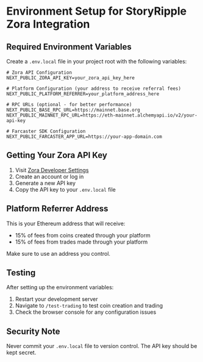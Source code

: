 # Environment Setup for StoryRipple Zora Integration

## Required Environment Variables

Create a `.env.local` file in your project root with the following variables:

```env
# Zora API Configuration
NEXT_PUBLIC_ZORA_API_KEY=your_zora_api_key_here

# Platform Configuration (your address to receive referral fees)
NEXT_PUBLIC_PLATFORM_REFERRER=your_platform_address_here

# RPC URLs (optional - for better performance)
NEXT_PUBLIC_BASE_RPC_URL=https://mainnet.base.org
NEXT_PUBLIC_MAINNET_RPC_URL=https://eth-mainnet.alchemyapi.io/v2/your-api-key

# Farcaster SDK Configuration
NEXT_PUBLIC_FARCASTER_APP_URL=https://your-app-domain.com
```

## Getting Your Zora API Key

1. Visit [Zora Developer Settings](https://zora.co/developer)
2. Create an account or log in
3. Generate a new API key
4. Copy the API key to your `.env.local` file

## Platform Referrer Address

This is your Ethereum address that will receive:
- 15% of fees from coins created through your platform
- 15% of fees from trades made through your platform

Make sure to use an address you control.

## Testing

After setting up the environment variables:

1. Restart your development server
2. Navigate to `/test-trading` to test coin creation and trading
3. Check the browser console for any configuration issues

## Security Note

Never commit your `.env.local` file to version control. The API key should be kept secret. 